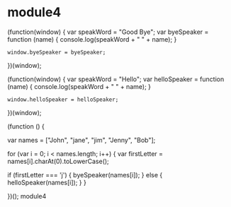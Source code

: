 # module4
(function(window) {
	var speakWord = "Good Bye";
	var byeSpeaker = function (name) {
  		console.log(speakWord + " " + name);
	}

	window.byeSpeaker = byeSpeaker;

})(window);

(function(window) {
	var speakWord = "Hello";
	var helloSpeaker = function (name) {
		console.log(speakWord + " " + name);
	}

	window.helloSpeaker = helloSpeaker;

})(window);


(function () {

var names = ["John", "jane", "jim", "Jenny", "Bob"];

for (var i = 0; i < names.length; i++) {
  var firstLetter = names[i].charAt(0).toLowerCase();

  if (firstLetter === 'j') {
    byeSpeaker(names[i]);
  }
  else {
    helloSpeaker(names[i]);
  }
}

})();
module4
